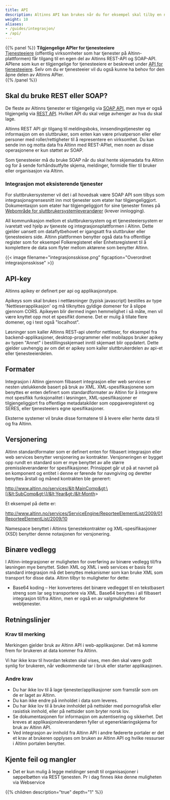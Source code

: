 ```yaml
---
title: API
description: Altinns API kan brukes når du for eksempel skal tilby en nettløsning eller app der sluttbrukere logger på for å utføre operasjoner mot Altinn. Med APIet kan du lage skjema og meldinger i egen portal og styre hvem som skal ha tilgang til en tjeneste. Du kan også bruke APIet i eksterne systemer der du skal integrere deg mot eksisterende tjenester som etater har tilgjengeliggjort.
weight: 10
aliases:
- /guides/integrasjon/
- /api/
---
```


{{% panel %}}
**Tilgjengelige APIer for tjenesteeiere** <br> [Tjenesteeiere](https://www.altinndigital.no/kom-i-gang/) (offentlig virksomheter som har tjenester på Altinn-plattformen) får tilgang til en egen del av Altinns REST-API og SOAP-API. APIene som kun er tilgjengelige for tjenesteeiere er beskrevet under [API for tjenesteeiere](/docs/api/api-tjenesteeiere/). Selv om du er tjenesteeier vil du også kunne ha behov for den åpne delen av Altinns APIer.  
{{% /panel %}}

## Skal du bruke REST eller SOAP?
De fleste av Altinns tjenester er tilgjengelig via [SOAP API](/docs/api/soap-api), men mye er også tilgjengelig via [REST API](/docs/api/rest-api). Hvilket API du skal velge avhenger av hva du skal lage.

Altinns REST API gir tilgang til meldingsboks, innsendingstjenester og informasjon om en sluttbruker, som enten kan være privatperson eller eller personer med roller/rettigheter til å representere en virksomhet. Du kan sende inn og motta data fra Altinn med REST-APIet, men noen av disse operasjonene er kun støttet av SOAP. 

Som tjenesteeier må du bruke SOAP når du skal hente skjemadata fra Altinn og for å sende forhåndsutfylte skjema, meldinger, formidle filer til bruker eller organisasjon via Altinn.

### Integrasjon mot eksisterende tjenester
For sluttbrukersystemer vil det i all hovedsak være SOAP API som tilbys som integrasjonsgrensesnitt inn mot tjenester som etater har tilgjengeliggjort. Dokumentasjon som etater har tilgjengeliggjort for sine tjenester finnes på [Webområde for sluttbrukersystemleverandører](https://altinn.brreg.no/sites/fagsystemer/default.aspx) (krever innlogging).

All kommunikasjon mellom et sluttbrukersystem og et tjenesteeiersystem er ivaretatt ved hjelp av tjeneste og integrasjonsplattformen i Altinn. Dette gjelder uansett om dataflytbehovet er igangsatt fra sluttbruker eller tjenesteeiers side. Altinn plattformen benytter også data fra offentlige register som for eksempel Folkeregisteret eller Enhetsregisteret til å komplettere de data som flyter mellom aktørene som benytter Altinn. 


{{< image filename="integrasjonsskisse.png" figcaption="Overordnet integrasjonsskisse" >}}

## API-key
Altinns apikey er definert per api og applikasjonstype.

Apikeys som skal brukes i nettløsninger (typisk javascript) bestilles av type 'Nettleserapplikasjon' og må tilknyttes gyldige domener for å slippe gjennom CORS. Apikeyen blir dermed ingen hemmelighet i så måte, men vil være knyttet opp mot et spesifikt domene.
Det er mulig å tillate flere domener, og i test også "localhost".

Løsninger som kaller Altinns REST-api utenfor nettleser, for eksempel fra backend-applikasjoner, desktop-programmer eller mobilapps bruker apikey av typen "Annet" i bestillingsskjemaet
inntil skjemaet blir oppdatert. Dette gjelder uavhengig av om det er apikey som kaller sluttbrukerdelen av api-et eller tjenesteeierdelen.

## Formater
Integrasjon i Altinn gjennom filbasert integrasjon eller web services er nesten utelukkende basert på bruk av XML. XML-spesifikasjonene som benyttes er enten definert som standardformater av Altinn for å integrere mot spesifikk funksjonalitet i løsningen, XML-spesifikasjoner er tilgjengeliggjort fra offentlige metadatakilder som oppgaveregisteret og SERES, eller tjenesteeiers egne spesifikasjoner.

Eksterne systemer vil bruke disse formatene til å levere eller hente data til og fra Altinn.

## Versjonering

Altinn standardformater som er definert enten for filbasert integrasjon
eller web services benytter versjonering av kontrakter. Versjoneringen
er bygget opp rundt en standard som er mye benyttet av alle større
premissleverandører for spesifikasjoner. Prinsippet går ut på at navnet
på en komponent og entitet i denne er førende for navngiving og deretter
benyttes årstall og måned kontrakten ble generert:

http://www.altinn.no/services/&lt;MainComp&gt;\[/&lt;SubComp&gt;\]/&lt;Year&gt;/&lt;Month&gt;

Et eksempel på dette er:

http://www.altinn.no/services/ServiceEngine/ReporteeElementList/2009/01ReporteeElementList/2009/10

Namespace benyttet i Altinns tjenestekontrakter og XML-spesifikasjoner
(XSD) benytter denne notasjonen for versjonering.

## Binære vedlegg

I Altinn-integrasjoner er muligheten for overføring av binære vedlegg
til/fra løsningen mye benyttet. Siden XML og XML i web services er basis
for standard integrasjon må det benyttes mekanismer som kan bruke XML
som transport for disse data. Altinn tilbyr to muligheter for dette:

-   Base64 koding – Her konverteres det binære vedlegget til en
    tekstbasert streng som lar seg transportere via XML. Base64 benyttes
    i all filbasert integrasjon til/fra Altinn, men er også en av
    valgmulighetene for webtjenester.

## Retningslinjer

### Krav til merking

Merkingen gjelder bruk av Altinn API i web-applikasjoner. Det må komme frem for brukeren at data kommer fra Altinn.

Vi har ikke krav til hvordan teksten skal vises, men den skal være godt synlig for brukeren, når vedkommende tar i bruk eller starter applikasjonen.

### Andre krav
 - Du har ikke lov til å lage tjenester/applikasjoner som framstår som om de er laget av Altinn.
 - Du kan ikke endre på innholdet i data som leveres.
 - Du har ikke lov til å bruke innholdet på nettsider med pornografisk eller rasistisk innhold, eller på nettsider som bryter norsk lov.
 - Se dokumentasjonen for informasjon om autentisering og sikkerhet. Det kreves at  applikasjonsleverandøren fyller ut egenerklæringskjema for bruk av Altinn API.
 - Ved integrasjon av innhold fra Altinn API i andre fødererte portaler er det et krav at brukeren opplyses om bruken av Altinn API og hvilke ressurser i Altinn portalen benytter.

## Kjente feil og mangler
- Det er kun mulig å legge meldinger sendt til organisasjoner i søppelbøtten via REST tjenesten. Pr i dag finnes ikke denne muligheten via Webservice


{{% children description="true" depth="1" %}}
